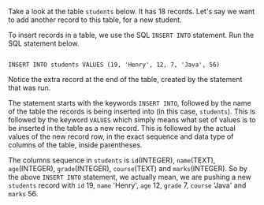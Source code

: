 Take a look at the table `students` below. It has 18 records. Let's say we want to add another record to this table, for a new student.

To insert records in a table, we use the SQL `INSERT INTO` statement. Run the SQL statement below.

<Editor lang="sql" dbName="students3-v1.db" focusTableAfterRun="students">
<code>
INSERT INTO students VALUES (19, 'Henry', 12, 7, 'Java', 56)
</code>
</Editor>

Notice the extra record at the end of the table, created by the statement that was run.

The statement starts with the keywords `INSERT INTO`, followed by the name of the table the records is being inserted into (in this case, `students`). This is followed by the keyword `VALUES` which simply means what set of values is to be inserted in the table as a new record.
This is followed by the actual values of the new record row, in the exact sequence and data type of columns of the table, inside parentheses.

The columns sequence in `students` is `id`(INTEGER), `name`(TEXT), `age`(INTEGER), `grade`(INTEGER), `course`(TEXT) and `marks`(INTEGER). So by the above `INSERT INTO` statement, we actually mean, we are pushing a new `students` record with `id` 19, `name` 'Henry', `age` 12, `grade` 7, `course` 'Java' and `marks` 56.
